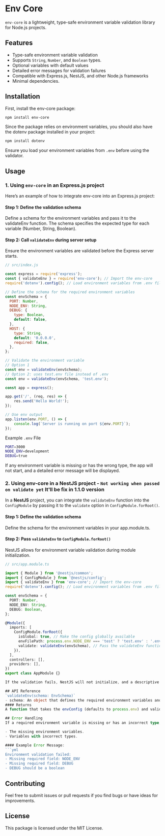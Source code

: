 # Env Core

`env-core` is a lightweight, type-safe environment variable validation library for Node.js projects.

## Features
- Type-safe environment variable validation
- Supports `String`, `Number`, and `Boolean` types.
- Optional variables with default values
- Detailed error messages for validation failures
- Compatible with Express.js, NestJS, and other Node.js frameworks
- Minimal dependencies.

## Installation
First, install the env-core package:
```bash
npm install env-core
```
Since the package relies on environment variables, you should also have the dotenv package installed in your project:
```bash
npm install dotenv
```
Ensure you load your environment variables from `.env` before using the validator.

## Usage
### 1. Using `env-core` in an Express.js project
Here’s an example of how to integrate env-core into an Express.js project:

#### Step 1: Define the validation schema
Define a schema for the environment variables and pass it to the validateEnv function. The schema specifies the expected type for each variable (Number, String, Boolean).

#### Step 2: Call `validateEnv` during server setup
Ensure the environment variables are validated before the Express server starts.

```javascript
// src/index.js

const express = require('express');
const { validateEnv } = require('env-core'); // Import the env-core
require('dotenv').config(); // Load environment variables from .env file

// Define the schema for the required environment variables
const envSchema = {
  PORT: Number,
  NODE_ENV: String,
  DEBUG: {
    type: Boolean,
    default: false,
  },
  HOST: {
    type: String,
    default: '0.0.0.0',
    required: false,
  },
};

// Validate the environment variable
// Option 1
const env = validateEnv(envSchema);
// Option 2: uses test.env file instead of .env
const env = validateEnv(envSchema, 'test.env'); 

const app = express();

app.get('/', (req, res) => {
    res.send('Hello World!');
});

// Use env output
app.listen(env.PORT, () => {
    console.log(`Server is running on port ${env.PORT}`);
});

```

Example `.env` File
```bash
PORT=3000
NODE_ENV=development
DEBUG=true
```

If any environment variable is missing or has the wrong type, the app will not start, and a detailed error message will be displayed.

### 2. Using env-core in a NestJS project - `Not working when passed on validate yet` It'll be fix in 1.1.0 version
In a **NestJS** project, you can integrate the `validateEnv` function into the `ConfigModule` by passing it to the `validate` option in `ConfigModule.forRoot()`.

#### Step 1: Define the validation schema
Define the schema for the environment variables in your app.module.ts.

#### Step 2: Pass `validateEnv` to `ConfigModule.forRoot()`
NestJS allows for environment variable validation during module initialization.

```typescript
// src/app.module.ts

import { Module } from '@nestjs/common';
import { ConfigModule } from '@nestjs/config';
import { validateEnv } from 'env-core'; // Import the env-core
require('dotenv').config(); // Load environment variables from .env file

const envSchema = {
  PORT: Number,
  NODE_ENV: String,
  DEBUG: Boolean,
};

@Module({
  imports: [
    ConfigModule.forRoot({
      isGlobal: true, // Make the config globally available
      envFilePath: process.env.NODE_ENV === 'test' ? 'test.env' : '.env',
      validate: validateEnv(envSchema), // Pass the validateEnv function
    }),
  ],
  controllers: [],
  providers: [],
})
export class AppModule {}

If the validation fails, NestJS will not initialize, and a descriptive error message will be printed.

## API Reference
`validateEnv(schema: EnvSchema)`
- schema: An object that defines the required environment variables and their types. Supported types are String, Number, and Boolean.
#### Returns
A function that takes the envConfig (defaults to process.env) and validates it against the schema. If validation passes, the function returns the validated config. If validation fails, an error is thrown.

## Error Handling
If a required environment variable is missing or has an incorrect type, the package will throw an error with a detailed message listing:

- The missing environment variables.
- Variables with incorrect types.

#### Example Error Message:
```yml
Environment validation failed:
- Missing required field: NODE_ENV
- Missing required field: DEBUG
- DEBUG should be a boolean
```

## Contributing
Feel free to submit issues or pull requests if you find bugs or have ideas for improvements.

## License
This package is licensed under the MIT License.